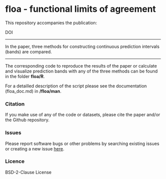 # floa - **f**unctional **l**imits **o**f **a**greement

This repository accompanies the publication: 

DOI

---

In the paper, three methods for constructing continuous prediction intervals (bands) are compared.

---

The corresponding code to reproduce the results of the paper or calculate and visualize prediction bands with any of the three methods can be found in the folder **floa/R**.

For a detailled description of the script please see the documentation (floa_doc.md) in **/floa/man**.

### Citation
If you make use of any of the code or datasets, please cite the paper and/or the Github repository.

### Issues
Please report software bugs or other problems by searching existing issues or creating a new issue [here](https://github.com/koda86/floa/issues).

### Licence
BSD-2-Clause License
